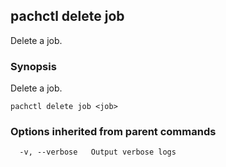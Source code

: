 ## pachctl delete job

Delete a job.

### Synopsis


Delete a job.

```
pachctl delete job <job>
```

### Options inherited from parent commands

```
  -v, --verbose   Output verbose logs
```

